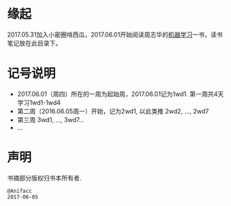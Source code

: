 # 缘起

2017.05.31加入小密圈啃西瓜，2017.06.01开始阅读周志华的[机器学习](https://book.douban.com/subject/26708119/)一书，读书笔记放在此目录下。

# 记号说明

- 2017.06.01（周四）所在的一周为起始周，2017.06.01记为1wd1. 第一周共4天学习1wd1-1wd4
- 第二周（2016.06.05周一）开始，记为2wd1, 以此类推 2wd2, ..., 2wd7
- 第三周 3wd1, ..., 3wd7...
- ...

# 声明

书摘部分版权归书本所有者.

```
@Anifacc
2017-06-05
```